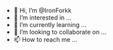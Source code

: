 - 👋 Hi, I’m @IronForkk
- 👀 I’m interested in ...
- 🌱 I’m currently learning ...
- 💞️ I’m looking to collaborate on ...
- 📫 How to reach me ...

<!---
IronForkk/IronForkk is a ✨ special ✨ repository because its `README.md` (this file) appears on your GitHub profile.
You can click the Preview link to take a look at your changes.
--->
